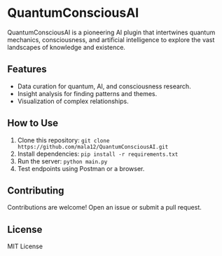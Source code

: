 # QuantumConsciousAI

QuantumConsciousAI is a pioneering AI plugin that intertwines quantum mechanics, consciousness, and artificial intelligence to explore the vast landscapes of knowledge and existence.

## Features
- Data curation for quantum, AI, and consciousness research.
- Insight analysis for finding patterns and themes.
- Visualization of complex relationships.

## How to Use
1. Clone this repository: `git clone https://github.com/mala12/QuantumConsciousAI.git`
2. Install dependencies: `pip install -r requirements.txt`
3. Run the server: `python main.py`
4. Test endpoints using Postman or a browser.

## Contributing
Contributions are welcome! Open an issue or submit a pull request.

## License
MIT License
